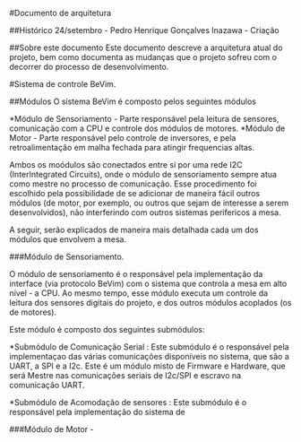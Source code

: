 #Documento de arquitetura

##Histórico
24/setembro - Pedro Henrique Gonçalves Inazawa - Criação

##Sobre este documento
Este documento descreve a arquitetura atual do projeto, bem como documenta as mudanças que o projeto sofreu com o decorrer do processo de desenvolvimento.

#Sistema de controle BeVim.

##Módulos
O sistema BeVim é composto pelos seguintes módulos

 *Módulo de Sensoriamento - Parte responsável pela leitura de sensores, comunicação com a CPU e controle dos módulos de motores.
 *Módulo de Motor - Parte responsável pelo controle de inversores, e pela retroalimentação em malha fechada para atingir frequencias altas.

Ambos os moódulos são conectados entre si por uma rede I2C (InterIntegrated Circuits), onde o módulo de sensoriamento sempre atua como mestre no processo de comunicação. Esse procedimento foi escolhido pela possibilidade de se adicionar de maneira fácil outros módulos (de motor, por exemplo, ou outros que sejam de interesse a serem desenvolvidos), não interferindo com outros sistemas perifericos a mesa. 

A seguir, serão explicados de maneira mais detalhada cada um dos módulos que envolvem a mesa. 

###Módulo de Sensoriamento.

O módulo de sensoriamento é o responsável pela implementação da interface (via protocolo BeVim) com o sistema que controla a mesa em alto nível - a CPU. Ao mesmo tempo, esse módulo executa um controle da leitura dos sensores digitais do projeto, e dos outros módulos acoplados (os de motores).

Este módulo é composto dos seguintes submódulos:

 *Submódulo de Comunicação Serial : Este submódulo é o responsável pela implementaçao das várias comunicações disponíveis no sistema, que são a UART, a SPI e a I2c. Este é um módulo misto de Firmware e Hardware, que será Mestre nas comunicações seriais de I2c/SPI e escravo na comunicação UART.

 *Submódulo de Acomodação de sensores : Este submódulo é o responsável pela implementação do sistema de 

###Módulo de Motor - 
